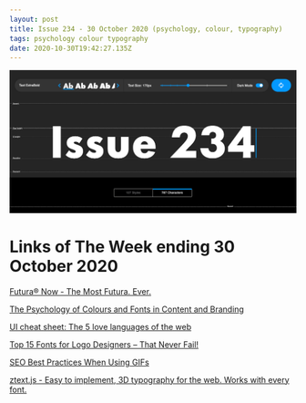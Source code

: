 ```yaml
---
layout: post
title: Issue 234 - 30 October 2020 (psychology, colour, typography)
tags: psychology colour typography
date: 2020-10-30T19:42:27.135Z
---
```

![Futura® Now](/assets/uploads/issue-234.png "Futura® Now")

# Links of The Week ending 30 October 2020

<a href="https://www.monotype.com/fonts/futura-now" title="Futura® Now" alt="Futura® Now" target="_blank">Futura® Now - The Most Futura. Ever.</a>

<a href="https://www.relevance.com/the-psychology-of-colours-and-fonts-in-content-and-branding/" title="The Psychology of Colours and Fonts in Content and Branding" alt="The Psychology of Colours and Fonts in Content and Branding" target="_blank">The Psychology of Colours and Fonts in Content and Branding</a>

<a href="https://uxdesign.cc/ui-cheat-sheet-the-5-love-languages-of-the-web-8754c365dfe5" title="UI cheat sheet: The 5 love languages of the web" alt="UI cheat sheet: The 5 love languages of the web" target="_blank">UI cheat sheet: The 5 love languages of the web</a>

<a href="https://fullstop360.com/blog/top-15-fonts-for-logo-designers-that-never-fail/" title="Top 15 Fonts for Logo Designers – That Never Fail!" alt="Top 15 Fonts for Logo Designers – That Never Fail!" target="_blank">Top 15 Fonts for Logo Designers – That Never Fail!</a>

<a href="https://www.searchenginejournal.com/gif-seo-best-practices/384364/" title="SEO Best Practices When Using GIFs" alt="SEO Best Practices When Using GIFs" target="_blank">SEO Best Practices When Using GIFs</a>

<a href="https://bennettfeely.com/ztext" title="ztext.js" alt="ztext.js" target="_blank">ztext.js - Easy to implement, 3D typography for the web. Works with every font.</a>